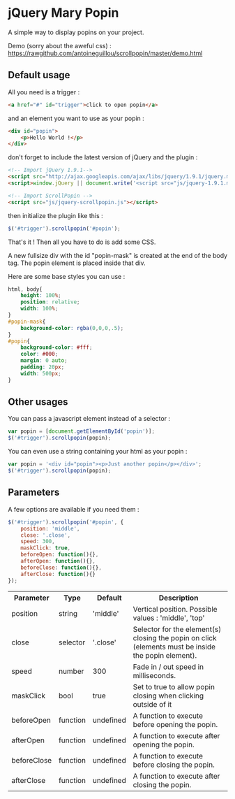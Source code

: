 jQuery Mary Popin
===========

A simple way to display popins on your project.

Demo (sorry about the aweful css) : https://rawgithub.com/antoineguillou/scrollpopin/master/demo.html

Default usage
-------------

All you need is a trigger :

```html
<a href="#" id="trigger">click to open popin</a>
```

and an element you want to use as your popin :

```html
<div id="popin">
	<p>Hello World !</p>
</div>
```
don't forget to include the latest version of jQuery and the plugin :

```html
<!-- Import jQuery 1.9.1-->
<script src="http://ajax.googleapis.com/ajax/libs/jquery/1.9.1/jquery.min.js"></script>
<script>window.jQuery || document.write('<script src="js/jquery-1.9.1.min.js"><\/script>')</script>

<!-- Import ScrollPopin -->
<script src="js/jquery-scrollpopin.js"></script>
```

then initialize the plugin like this :

```javascript
$('#trigger').scrollpopin('#popin');
```

That's it ! 
Then all you have to do is add some CSS.

A new fullsize div with the id "popin-mask" is created at the end of the body tag.
The popin element is placed inside that div.

Here are some base styles you can use :

```css
html, body{
	height: 100%;
	position: relative;
	width: 100%;
}
#popin-mask{
	background-color: rgba(0,0,0,.5);
}
#popin{
	background-color: #fff;
	color: #000;
	margin: 0 auto;
	padding: 20px;
	width: 500px;
}
```

Other usages
-------------

You can pass a javascript element instead of a selector :

```javascript
var popin = [document.getElementById('popin')];
$('#trigger').scrollpopin(popin);
```

You can even use a string containing your html as your popin :

```javascript
var popin = '<div id="popin"><p>Just another popin</p></div>';
$('#trigger').scrollpopin(popin);
```


Parameters
-------------

A few options are available if you need them :

```javascript
$('#trigger').scrollpopin('#popin', {
	position: 'middle',
	close: '.close',
	speed: 300,
	maskClick: true,
	beforeOpen: function(){},
	afterOpen: function(){},
	beforeClose: function(){},
	afterClose: function(){}
});
```

<table>
  <tr>
    <th>Parameter</th><th>Type</th><th>Default</th><th>Description</th>
  </tr>
  <tr>
    <td>position</td><td>string</td><td>'middle'</td><td>Vertical position. Possible values : 'middle', 'top'</td>
  </tr>
  <tr>
    <td>close</td><td>selector</td><td>'.close'</td><td>Selector for the element(s) closing the popin on click (elements must be inside the popin element).</td>
  </tr>
  <tr>
    <td>speed</td><td>number</td><td>300</td><td>Fade in / out speed in milliseconds.</td>
  </tr>
  <tr>
    <td>maskClick</td><td>bool</td><td>true</td><td>Set to true to allow popin closing when clicking outside of it</td>
  </tr>
  <tr>
    <td>beforeOpen</td><td>function</td><td>undefined</td><td>A function to execute before opening the popin.</td>
  </tr>
  <tr>
    <td>afterOpen</td><td>function</td><td>undefined</td><td>A function to execute after opening the popin.</td>
  </tr>
  <tr>
    <td>beforeClose</td><td>function</td><td>undefined</td><td>A function to execute before closing the popin.</td>
  </tr>
  <tr>
    <td>afterClose</td><td>function</td><td>undefined</td><td>A function to execute after closing the popin.</td>
  </tr>
</table>